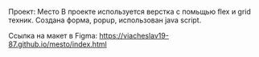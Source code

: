 Проект: Место
В проекте используется верстка с помьщью flex и grid техник.
Создана форма, popup, использован java script.

Ссылка на макет в Figma: https://viacheslav19-87.github.io/mesto/index.html
